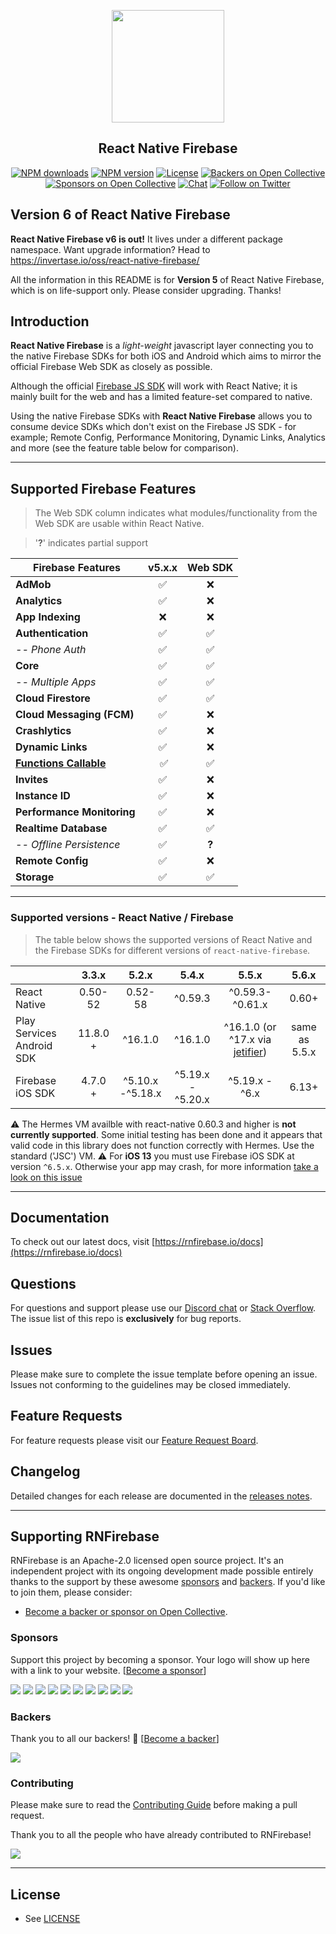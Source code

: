 <p align="center">
  <a href="https://invertase.io/oss/react-native-firebase">
    <img width="180px" src="https://i.imgur.com/JIyBtKW.png"><br/>
  </a>
  <h2 align="center">React Native Firebase</h2>
</p>

<p align="center">
  <a href="https://www.npmjs.com/package/react-native-firebase"><img src="https://img.shields.io/npm/dm/react-native-firebase.svg?style=flat-square" alt="NPM downloads"></a>
  <a href="https://www.npmjs.com/package/react-native-firebase"><img src="https://img.shields.io/npm/v/react-native-firebase.svg?style=flat-square" alt="NPM version"></a>
  <a href="/LICENSE"><img src="https://img.shields.io/npm/l/react-native-firebase.svg?style=flat-square" alt="License"></a>
  <a href="#backers"><img src="https://opencollective.com/react-native-firebase/backers/badge.svg" alt="Backers on Open Collective"></a>
  <a href="#sponsors"><img src="https://opencollective.com/react-native-firebase/sponsors/badge.svg" alt="Sponsors on Open Collective"></a>
  <a href="https://discord.gg/C9aK28N"><img src="https://img.shields.io/discord/295953187817521152.svg?logo=discord&style=flat-square&colorA=7289da&label=discord" alt="Chat"></a>
  <a href="https://twitter.com/rnfirebase"><img src="https://img.shields.io/twitter/follow/rnfirebase.svg?style=social&label=Follow" alt="Follow on Twitter"></a>
</p>

## Version 6 of React Native Firebase

**React Native Firebase v6 is out!** It lives under a different package namespace. Want upgrade information? Head to <https://invertase.io/oss/react-native-firebase/>

All the information in this README is for **Version 5** of React Native Firebase, which is on life-support only. Please consider upgrading. Thanks!

## Introduction

**React Native Firebase** is a _light-weight_ javascript layer connecting you to the native Firebase SDKs for both iOS and Android which aims to mirror the official Firebase Web SDK as closely as possible.

Although the official [Firebase JS SDK](https://www.npmjs.com/package/firebase) will work with React Native; it is mainly built for the web and has a limited feature-set compared to native.

Using the native Firebase SDKs with **React Native Firebase** allows you to consume device SDKs which don't exist on the Firebase JS SDK - for example; Remote Config, Performance Monitoring, Dynamic Links, Analytics and more (see the feature table below for comparison).

---

## Supported Firebase Features

> The Web SDK column indicates what modules/functionality from the Web SDK are usable within React Native.

> '**?**' indicates partial support

| Firebase Features                                                                                                                 | v5.x.x | Web SDK |
| --------------------------------------------------------------------------------------------------------------------------------- | :----: | :-----: |
| **AdMob**                                                                                                                         |   ✅   |   ❌    |
| **Analytics**                                                                                                                     |   ✅   |   ❌    |
| **App Indexing**                                                                                                                  |   ❌   |   ❌    |
| **Authentication**                                                                                                                |   ✅   |   ✅    |
| _-- Phone Auth_                                                                                                                   |   ✅   |   ✅    |
| **Core**                                                                                                                          |   ✅   |   ✅    |
| _-- Multiple Apps_                                                                                                                |   ✅   |   ✅    |
| **Cloud Firestore**                                                                                                               |   ✅   |   ✅    |
| **Cloud Messaging (FCM)**                                                                                                         |   ✅   |   ❌    |
| **Crashlytics**                                                                                                                   |   ✅   |   ❌    |
| **Dynamic Links**                                                                                                                 |   ✅   |   ❌    |
| **[Functions Callable](https://firebase.googleblog.com/2018/04/launching-cloud-functions-for-firebase-1-0.html?m=1)**             |   ✅   |   ✅    |
| **Invites**                                                                                                                       |   ✅   |   ❌    |
| **Instance ID**                                                                                                                   |   ✅   |   ❌    |
| **Performance Monitoring**                                                                                                        |   ✅   |   ❌    |
| **Realtime Database**                                                                                                             |   ✅   |   ✅    |
| _-- Offline Persistence_                                                                                                          |   ✅   |  **?**  |
| **Remote Config**                                                                                                                 |   ✅   |   ❌    |
| **Storage**                                                                                                                       |   ✅   |   ✅    |

---

### Supported versions - React Native / Firebase

> The table below shows the supported versions of React Native and the Firebase SDKs for different versions of `react-native-firebase`.

|                           |  3.3.x   |      5.2.x       |       5.4.x       |                                  5.5.x                                   |     5.6.x     |
| ------------------------- | :------: | :--------------: | :---------------: | :----------------------------------------------------------------------: | :-----------: |
| React Native              | 0.50-52  |     0.52-58      |      ^0.59.3      |                             ^0.59.3-^0.61.x                              |     0.60+     |
| Play Services Android SDK | 11.8.0 + |     ^16.1.0      |      ^16.1.0      | ^16.1.0 (or ^17.x via [jetifier](https://github.com/mikehardy/jetifier)) | same as 5.5.x |
| Firebase iOS SDK          | 4.7.0 +  | ^5.10.x -^5.18.x | ^5.19.x - ^5.20.x |                              ^5.19.x - ^6.x                              |     6.13+     |

⚠ The Hermes VM availble with react-native 0.60.3 and higher is **not currently supported**. Some initial testing has been done and it appears that valid code in this library does not function correctly with Hermes. Use the standard ('JSC') VM.
⚠ For **iOS 13** you must use Firebase iOS SDK at version `^6.5.x`. Otherwise your app may crash, for more information [take a look on this issue](https://github.com/invertase/react-native-firebase/issues/2409)

---

## Documentation

To check out our latest docs, visit [https://rnfirebase.io/docs](https://rnfirebase.io/docs)

## Questions

For questions and support please use our [Discord chat](https://discord.gg/C9aK28N) or [Stack Overflow](https://stackoverflow.com/questions/tagged/react-native-firebase). The issue list of this repo is **exclusively** for bug reports.

## Issues

Please make sure to complete the issue template before opening an issue. Issues not conforming to the guidelines may be closed immediately.

## Feature Requests

For feature requests please visit our [Feature Request Board](https://boards.invertase.io/react-native-firebase).

## Changelog

Detailed changes for each release are documented in the [releases notes](https://github.com/invertase/react-native-firebase/releases).

---

## Supporting RNFirebase

RNFirebase is an Apache-2.0 licensed open source project. It's an independent project with its ongoing development made possible entirely thanks to the support by these awesome [sponsors](#sponsors) and [backers](#backers). If you'd like to join them, please consider:

- [Become a backer or sponsor on Open Collective](https://opencollective.com/react-native-firebase).

### Sponsors

Support this project by becoming a sponsor. Your logo will show up here with a link to your website. [[Become a sponsor](https://opencollective.com/react-native-firebase#sponsor)]

<a href="https://opencollective.com/react-native-firebase/sponsor/0/website" target="_blank"><img src="https://opencollective.com/react-native-firebase/sponsor/0/avatar.svg"></a>
<a href="https://opencollective.com/react-native-firebase/sponsor/1/website" target="_blank"><img src="https://opencollective.com/react-native-firebase/sponsor/1/avatar.svg"></a>
<a href="https://opencollective.com/react-native-firebase/sponsor/2/website" target="_blank"><img src="https://opencollective.com/react-native-firebase/sponsor/2/avatar.svg"></a>
<a href="https://opencollective.com/react-native-firebase/sponsor/3/website" target="_blank"><img src="https://opencollective.com/react-native-firebase/sponsor/3/avatar.svg"></a>
<a href="https://opencollective.com/react-native-firebase/sponsor/4/website" target="_blank"><img src="https://opencollective.com/react-native-firebase/sponsor/4/avatar.svg"></a>
<a href="https://opencollective.com/react-native-firebase/sponsor/5/website" target="_blank"><img src="https://opencollective.com/react-native-firebase/sponsor/5/avatar.svg"></a>
<a href="https://opencollective.com/react-native-firebase/sponsor/6/website" target="_blank"><img src="https://opencollective.com/react-native-firebase/sponsor/6/avatar.svg"></a>
<a href="https://opencollective.com/react-native-firebase/sponsor/7/website" target="_blank"><img src="https://opencollective.com/react-native-firebase/sponsor/7/avatar.svg"></a>
<a href="https://opencollective.com/react-native-firebase/sponsor/8/website" target="_blank"><img src="https://opencollective.com/react-native-firebase/sponsor/8/avatar.svg"></a>
<a href="https://opencollective.com/react-native-firebase/sponsor/9/website" target="_blank"><img src="https://opencollective.com/react-native-firebase/sponsor/9/avatar.svg"></a>

### Backers

Thank you to all our backers! 🙏 [[Become a backer](https://opencollective.com/react-native-firebase#backer)]

<a href="https://opencollective.com/react-native-firebase#backers" target="_blank"><img src="https://opencollective.com/react-native-firebase/backers.svg?width=890"></a>

### Contributing

Please make sure to read the [Contributing Guide](CONTRIBUTING.md) before making a pull request.

Thank you to all the people who have already contributed to RNFirebase!

<a href="graphs/contributors"><img src="https://opencollective.com/react-native-firebase/contributors.svg?width=890" /></a>

<hr>

## License

- See [LICENSE](/LICENSE)
